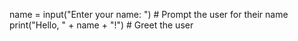 name = input("Enter your name: ")  # Prompt the user for their name
print("Hello, " + name + "!")  # Greet the user
